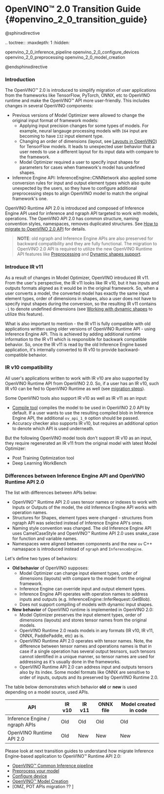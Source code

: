 # OpenVINO™ 2.0 Transition Guide {#openvino_2_0_transition_guide}

@sphinxdirective

.. toctree::
   :maxdepth: 1
   :hidden:
   
   openvino_2_0_inference_pipeline
   openvino_2_0_configure_devices
   openvino_2_0_preprocessing
   openvino_2_0_model_creation
      
@endsphinxdirective

### Introduction

The OpenVINO™ 2.0 is introduced to simplify migration of user applications from the frameworks like TensorFlow, PyTorch, ONNX, etc to OpenVINO runtime and make the OpenVINO™ API more user-friendly. This includes changes in several OpenVINO components:

- Previous versions of Model Optimizer were allowed to change the original input format of framework models:
  - Applying input precision changes for some types of models. For example, neural langauge processing models with `I64` input are becoming to have `I32` input element type.
  - Changing an order of dimensions (layout, see [Layouts in OpenVINO](../layout_overview.md)) for TensorFlow models. It leads to unexpected user behavior that a user needs to use a different layout for its input data with compare to the framework.
  - Model Optimizer required a user to specify input shapes for parameters for cases when framework's model has undefined shapes.
- Inference Engine API: InferenceEngine::CNNNetwork also applied some conversion rules for input and output element types which also quite unexpected by the users, so they have to configure additional preprocessing steps to align OpenVINO model to match the original framework's one.

OpenVINO Runtime API 2.0 is introduced and composed of Inference Engine API used for inference and ngraph API targeted to work with models, operations. The OpenVINO API 2.0 has common structure, naming convention styles, namespaces, removes duplicated structures. See [How to migrate to OpenVINO 2.0 API](./common_inference_pipeline.md) for details.

> **NOTE**: old ngraph and Inference Engine APIs are also preserved for backward compatibility and they are fully functional. The migration to OpenVINO 2.0 API is required to utilize the new OpenVINO Runtime API features like [Preprocessing](../preprocessing_overview.md) and [Dynamic shapes support](../DynamicBatching.md).

### Introduce IR v11

As a result of changes in Model Optimizer, OpenVINO introduced IR v11. From the user's perspective, the IR v11 looks like IR v10, but it has inputs and outputs formats aligned as it would be in the original framework. So, when a user converts a model, the converted model has exactly the same input element types, order of dimensions in shapes, also a user does not have to specify input shapes during the conversion, so the resulting IR v11 contains `-1` to denote undefined dimensions (see [Working with dynamic shapes](../DynamicBatching.md) to utilize this feature).

What is also important to mention - the IR v11 is fully compatible with old applications written using older versions of OpenVINO Runtime API - using Inference Engine API. This is achieved by adding additional runtime information to the IR v11 which is responsible for backwark compatible behavior. So, once the IR v11 is read by the old Inference Engine based application, it's internally converted to IR v10 to provide backward-compatible behavior.

### IR v10 compatibility

All user's applications written to work with IR v10 are also supported by OpenVINO Runtime API from OpenVINO 2.0. So, if a user has an IR v10, such IR v10 can be fed to OpenVINO Runtime as well (see [migration steps](./common_inference_pipeline.md)).

Some OpenVINO tools also support IR v10 as well as IR v11 as an input:
- [Compile tool](../../../tools/compile_tool/README.md) compiles the model to be used in OpenVINO 2.0 API by default. If a user wants to use the resulting compiled blob in Inference Engine API, the additional `ov_api_1_0` option should be passed.
- Accuracy checker also supports IR v10, but requires an additional option to denote which API is used underneath.

But the following OpenVINO model tools don't support IR v10 as an input, they require regenerated an IR v11 from the original model with latest Model Optimizer:
- Post Training Optimization tool
- Deep Learning WorkBench

### Differences between Inference Engine API and OpenVINO Runtime API 2.0

The list with differences between APIs below:

 - OpenVINO™ Runtime API 2.0 uses tensor names or indexes to work with Inputs or Outputs of the model, the old Inference Engine API works with operation names.
 - Structures for Shapes, element types were changed - structures from ngraph API was selected instead of Inference Engine API's ones.
 - Naming style convention was changed. The old Inference Engine API uses CamelCaseStyle and OpenVINO™ Runtime API 2.0 uses snake_case for function and variable names.
 - Namespaces were aligned between components and the new `ov` C++ namaspace is introduced instead of `ngraph` and `InferenceEngine`.

Let's define two types of behaviors:
- **Old behavior** of OpenVINO supposes:
  - Model Optimizer can change input element types, order of dimensions (layouts) with compare to the model from the original framework.
  - Inference Engine can override input and output element types.
  - Inference Engine API operates with operation names to address inputs and outputs (e.g. InferenceEngine::InferRequest::GetBlob).
  - Does not support compiling of models with dynamic input shapes.
- **New behavior** of OpenVINO runtime is implemented in OpenVINO 2.0:
  - Model Optimizer preserves the input element types, order of dimensions (layouts) and stores tensor names from the original models.
  - OpenVINO Runtime 2.0 reads models in any formats (IR v10, IR v11, ONNX, PaddlePaddle, etc) as is.
  - OpenVINO Runtime API 2.0 operates with tensor names. Note, the difference between tensor names and operations names is that in case if a single operation has several output tesnsors, such tensors cannot identified in a unique manner, so tensor names are used for addressing as it's usually done in the frameworks.
  - OpenVINO Runtime API 2.0 can address input and outputs tensors also by its index. Some model formats like ONNX are sensitive to order of inputs, outputs and its preserved by OpenVINO Runtime 2.0. 

The table below demonstrates which behavior **old** or **new** is used depending on a model source, used APIs.

|               API             | IR v10  | IR v11  | ONNX file | Model created in code |
|-------------------------------|---------|---------|-----------|-----------------------|
|Inference Engine / ngraph APIs |     Old |     Old |       Old |                   Old |
|OpenVINO Runtime API 2.0       |     Old |     New |       New |                   New |

Please look at next transition guides to understand how migrate Inference Engine-based application to OpenVINO™ Runtime API 2.0:
 - [OpenVINO™ Common Inference pipeline](common_inference_pipeline.md)
 - [Preprocess your model](./preprocessing.md)
 - [Configure device](./configure_devices.md)
 - [OpenVINO™ Model Creation](graph_construction.md)
 - [OMZ, POT APIs migration ?? ]
